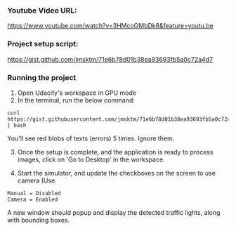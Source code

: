 ### Youtube Video URL:
https://www.youtube.com/watch?v=3HMcoGMbDk8&feature=youtu.be

### Project setup script:
https://gist.github.com/jmsktm/71e6b78d01b38ea93693fb5a0c72a4d7

### Running the project
1. Open Udacity's workspace in GPU mode
2. In the terminal, run the below command:
```
curl https://gist.githubusercontent.com/jmsktm/71e6b78d01b38ea93693fb5a0c72a4d7/raw/89afef4ca7d0a8409a6a3cf2e5d3fa58679d813b/setup_capstone_project.sh | bash
```
You'll see red blobs of texts (errors) 5 times. Ignore them.

3. Once the setup is complete, and the application is ready to process images, click on 'Go to Desktop' in the workspace.

4. Start the simulator, and update the checkboxes on the screen to use camera (Use.
```
Manual = Disabled
Camera = Enabled
```

A new window should popup and display the detected traffic lights, along with bounding boxes.
